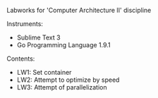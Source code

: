 Labworks for 'Computer Architecture II' discipline

Instruments:
  - Sublime Text 3
  - Go Programming Language 1.9.1

Contents:
  - LW1: Set container
  - LW2: Attempt to optimize by speed
  - LW3: Attempt of parallelization
